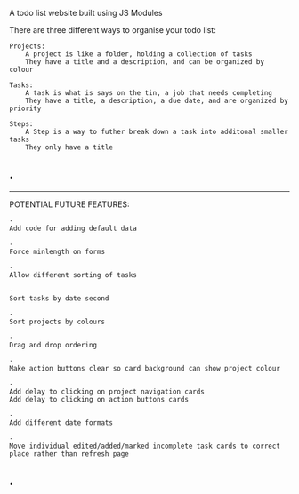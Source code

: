A todo list website built using JS Modules

There are three different ways to organise your todo list:

    Projects:
        A project is like a folder, holding a collection of tasks
        They have a title and a description, and can be organized by colour 

    Tasks:
        A task is what is says on the tin, a job that needs completing
        They have a title, a description, a due date, and are organized by priority

    Steps:
        A Step is a way to futher break down a task into additonal smaller tasks
        They only have a title
.
-----------------------------------------------------------------------
--------------------------------------------------------------------------
POTENTIAL FUTURE FEATURES:

    -
    Add code for adding default data
    
    -
    Force minlength on forms

    -
    Allow different sorting of tasks

    -
    Sort tasks by date second

    -
    Sort projects by colours

    -
    Drag and drop ordering

    -
    Make action buttons clear so card background can show project colour

    - 
    Add delay to clicking on project navigation cards
    Add delay to clicking on action buttons cards

    -
    Add different date formats

    -
    Move individual edited/added/marked incomplete task cards to correct place rather than refresh page
.
--------------------------------------------------------------------------
